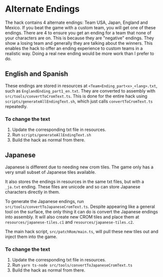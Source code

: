 # Alternate Endings

The hack contains 4 alternate endings: Team USA, Japan, England and Mexico. If you beat the game with a custom team, you will get one of these endings. There are 4 to ensure you get an ending for a team that none of your characters are on. This is because they are "negative" endings. They show a losing team and generally they are talking about the winners. This enables the hack to offer an ending experience to custom teams in a realistic way. Doing a real new ending would be more work than I prefer to do.

## English and Spanish

These endings are stored in resources at `<Team>Ending_part<x>_<lang>.txt`, such as `EnglandEnding_part1_en.txt`. They are converted to assembly with `src/tools/convertToCromText.ts`. This is done for the entire hack using `scripts/generateAllEndingText.sh`, which just calls `convertToCromText.ts` repeatedly.

### To change the text

1. Update the corresponding txt file in resources.
2. Run `scripts/generateAllEndingText.sh`
3. Build the hack as normal from there.

## Japanese

Japanese is different due to needing new crom tiles. The game only has a very small subset of Japanese tiles available.

It also stores the endings in resources in the same txt files, but with a `_ja.txt` ending. These files are unicode and so can store Japanese characters directly in them.

To generate the Japanese endings, run `src/tools/convertToJapaneseCromText.ts`. Despite appearing like a general tool on the surface, the only thing it can do is convert the Japanese endings into assembly. It will also create new CROM tiles and place them at `resources/japanese-tiles.c1` and `resources/japanese-tiles.c2`.

The main hack script, `src/patchRom/main.ts`, will pull these new tiles out and inject them into the game.

### To change the text

1. Update the corresponding txt file in resources.
2. Run `yarn ts-node src/tools/convertToJapaneseCromText.ts`
3. Build the hack as normal from there.
